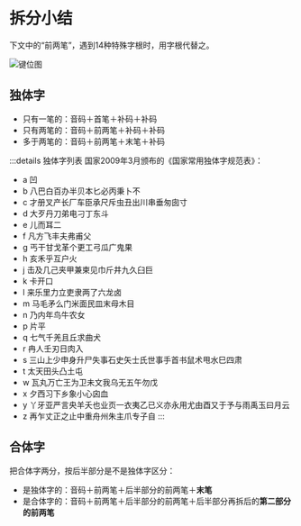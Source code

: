 # 拆分小结
下文中的“前两笔”，遇到14种特殊字根时，用字根代替之。

![键位图](/kbd.svg)

## 独体字
- 只有一笔的：音码＋首笔＋补码＋补码
- 只有两笔的：音码＋前两笔＋补码＋补码
- 多于两笔的：音码＋前两笔＋末笔＋补码

:::details 独体字列表
国家2009年3月颁布的《国家常用独体字规范表》：

- a 凹
- b 八巴白百办半贝本匕必丙秉卜不
- c 才册叉产长厂车臣承尺斥虫丑出川串垂匆囱寸
- d 大歹丹刀弟电刁丁东斗
- e 儿而耳二
- f 凡方飞丰夫弗甫父
- g 丐干甘戈革个更工弓瓜广鬼果
- h 亥禾乎互户火
- j 击及几己夹甲兼柬见巾斤井九久臼巨
- k 卡开口
- l 来乐里力立吏隶两了六龙卤
- m 马毛矛么门米面民皿末母木目
- n 乃内年鸟牛农女
- p 片平
- q 七气千羌且丘求曲犬
- r 冉人壬刃日肉入
- s 三山上少申身升尸失事石史矢士氏世事手首书鼠术甩水巳四肃
- t 太天田头凸土屯
- w 瓦丸万亡王为卫未文我乌无五午勿戊
- x 夕西习下乡象小心囟血
- y 丫牙亚严言央羊夭也业页一衣夷乙已义亦永用尤由酉又于予与雨禹玉曰月云
- z 再乍丈正之止中重舟州朱主爪专子自
:::

## 合体字
把合体字两分，按后半部分是不是独体字区分：

- 是独体字的：音码＋前两笔＋后半部分的前两笔＋**末笔**
- 是合体字的：音码＋前两笔＋后半部分的前两笔＋后半部分再拆后的**第二部分的前两笔**


